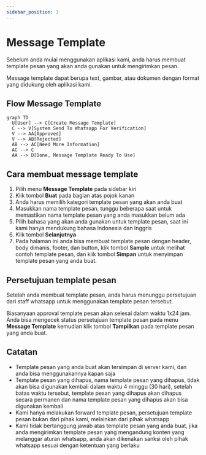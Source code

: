 ```yaml
---
sidebar_position: 3
---
```


# Message Template

Sebelum anda mulai menggunakan aplikasi kami, anda harus membuat template pesan yang akan anda gunakan untuk mengirimkan pesan.

Message template dapat berupa text, gambar, atau dokumen dengan format yang didukung oleh aplikasi kami.

## Flow Message Template

```mermaid
graph TD
  U[User] --> C[Create Message Template]
  C --> V[System Send To Whatsapp For Verification]
  V --> AA[Approved]
  V --> AB[Rejected]
  AB --> AC[Need More Information]
  AC --> C
  AA --> D[Done, Message Template Ready To Use]
```

## Cara membuat message template

1. Pilih menu **Message Template** pada sidebar kiri
2. Klik tombol **Buat** pada bagian atas pojok kanan
3. Anda harus memilih kategori template pesan yang akan anda buat
4. Masukkan nama template pesan, tunggu beberapa saat untuk memastikan nama template pesan yang anda masukkan belum ada
5. Pilih bahasa yang akan anda gunakan untuk template pesan, saat ini kami hanya mendukung bahasa Indonesia dan Inggris
6. Klik tombol **Selanjutnya**
7. Pada halaman ini anda bisa membuat template pesan dengan header, body dimanis, footer, dan button, klik tombol **Sample** untuk melihat contoh template pesan, dan klik tombol **Simpan** untuk menyimpan template pesan yang anda buat.


## Persetujuan template pesan

Setelah anda membuat template pesan, anda harus menunggu persetujuan dari staff whatsapp untuk menggunakan template pesan tersebut.

Biasanyaan approval template pesan akan selesai dalam waktu 1x24 jam. Anda bisa mengecek status persetujuan template pesan pada menu **Message Template** kemudian klik tombol **Tampilkan** pada template pesan yang anda buat.

## Catatan

- Template pesan yang anda buat akan tersimpan di server kami, dan anda bisa menggunakannya kapan saja
- Template pesan yang dihapus, nama template pesan yang dihapus, tidak akan bisa digunakan kembali dalam waktu 4 minggu (30 hari), setelah batas waktu tersebut, template pesan yang dihapus akan dihapus secara permanen dan nama template pesan yang dihapus akan bisa digunakan kembali
- Kami hanya melakukan forward template pesan, persetujuan template pesan bukan dari pihak kami, melainkan dari pihak whatsapp
- Kami tidak bertanggung jawab atas template pesan yang anda buat, jika anda mengirimkan template pesan yang mengandung konten yang melanggar aturan whatsapp, anda akan dikenakan sanksi oleh pihak whatsapp sesuai dengan ketentuan yang berlaku